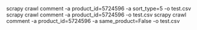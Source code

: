 scrapy crawl comment -a product_id=5724596 -a sort_type=5 -o test.csv
scrapy crawl comment -a product_id=5724596 -o test.csv
scrapy crawl comment -a product_id=5724596 -a same_product=False -o test.csv